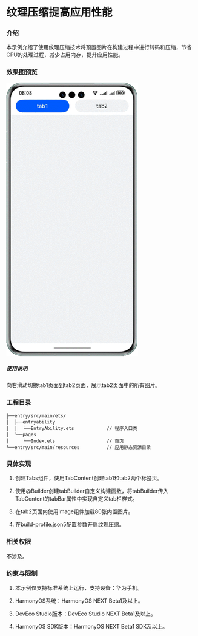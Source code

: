# 纹理压缩提高应用性能

### 介绍

本示例介绍了使用纹理压缩技术将预置图片在构建过程中进行转码和压缩，节省CPU的处理过程，减少占用内存，提升应用性能。

### 效果图预览

![](./screenshots/device/texture.gif)

##### 使用说明

向右滑动切换tab1页面到tab2页面，展示tab2页面中的所有图片。

### 工程目录

```
├──entry/src/main/ets/
│  ├──entryability
│  │  └──EntryAbility.ets            // 程序入口类
│  └──pages                  
│     └──Index.ets                   // 首页
└──entry/src/main/resources          // 应用静态资源目录
```

### 具体实现

1. 创建Tabs组件，使用TabContent创建tab1和tab2两个标签页。

2. 使用@Builder创建tabBuilder自定义构建函数，将tabBuilder传入TabContent的tabBar属性中实现自定义tab栏样式。

3. 在tab2页面内使用Image组件加载80张内置图片。

4. 在build-profile.json5配置参数开启纹理压缩。

### 相关权限

不涉及。

### 约束与限制

1. 本示例仅支持标准系统上运行，支持设备：华为手机。

2. HarmonyOS系统：HarmonyOS NEXT Beta1及以上。

3. DevEco Studio版本：DevEco Studio NEXT Beta1及以上。

4. HarmonyOS SDK版本：HarmonyOS NEXT Beta1 SDK及以上。